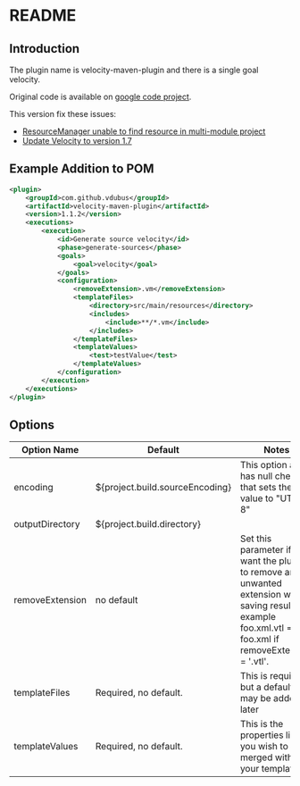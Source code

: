 # README

## Introduction

The plugin name is velocity-maven-plugin and there is a single goal velocity.

Original code is available on [google code project](https://code.google.com/p/velocity-maven-plugin/).

This version fix these issues:

* [ResourceManager unable to find resource in multi-module project](https://github.com/vdubus/velocity-maven-plugin/issues/8)
* [Update Velocity to version 1.7](https://github.com/vdubus/velocity-maven-plugin/issues/7)

## Example Addition to POM

```xml
<plugin>
	<groupId>com.github.vdubus</groupId>
	<artifactId>velocity-maven-plugin</artifactId>
	<version>1.1.2</version>
	<executions>
		<execution>
			<id>Generate source velocity</id>
			<phase>generate-sources</phase>
			<goals>
				<goal>velocity</goal>
			</goals>
			<configuration>
				<removeExtension>.vm</removeExtension>
				<templateFiles>
					<directory>src/main/resources</directory>
					<includes>
						<include>**/*.vm</include>
					</includes>
				</templateFiles>
				<templateValues>
					<test>testValue</test>
				</templateValues>
			</configuration>
		</execution>
	</executions>
</plugin>
```

## Options

| Option Name     | Default                         | Notes                                                                                                                                                          |
|-----------------|---------------------------------|----------------------------------------------------------------------------------------------------------------------------------------------------------------|
| encoding        | ${project.build.sourceEncoding} | This option also has null check that sets the value to "UTF-8"                                                                                                 |
| outputDirectory | ${project.build.directory}      |                                                                                                                                                                |
| removeExtension | no default                      | Set this parameter if you want the plugin to remove an unwanted extension when saving result. For example foo.xml.vtl ==> foo.xml if removeExtension = '.vtl'. |
| templateFiles   | Required, no default.           | This is required, but a default may be added later                                                                                                             |
| templateValues  | Required, no default.           | This is the properties list you wish to have merged with your templates                                                                                        |

